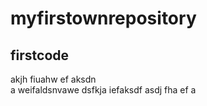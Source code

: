 # myfirstownrepository
## firstcode
akjh fiuahw  ef aksdn  
a weifaldsnvawe 
dsfkja iefaksdf
asdj fha ef a
